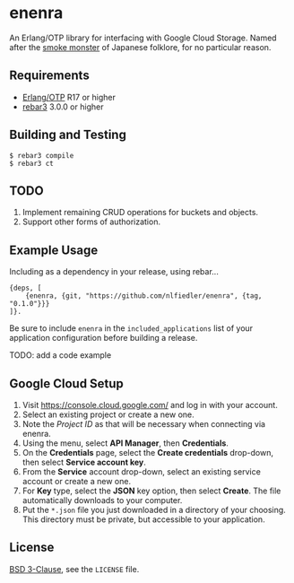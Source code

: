 # enenra

An Erlang/OTP library for interfacing with Google Cloud Storage. Named after the [smoke monster](https://en.wikipedia.org/wiki/Enenra) of Japanese folklore, for no particular reason.

## Requirements

* [Erlang/OTP](http://www.erlang.org) R17 or higher
* [rebar3](https://github.com/erlang/rebar3/) 3.0.0 or higher

## Building and Testing

```
$ rebar3 compile
$ rebar3 ct
```

## TODO

1. Implement remaining CRUD operations for buckets and objects.
1. Support other forms of authorization.

## Example Usage

Including as a dependency in your release, using rebar...

```
{deps, [
    {enenra, {git, "https://github.com/nlfiedler/enenra", {tag, "0.1.0"}}}
]}.
```

Be sure to include `enenra` in the `included_applications` list of your application configuration before building a release.

TODO: add a code example

## Google Cloud Setup

1. Visit https://console.cloud.google.com/ and log in with your account.
1. Select an existing project or create a new one.
1. Note the *Project ID* as that will be necessary when connecting via enenra.
1. Using the menu, select **API Manager**, then **Credentials**.
1. On the **Credentials** page, select the **Create credentials** drop-down, then select **Service account key**.
1. From the **Service** account drop-down, select an existing service account or create a new one.
1. For **Key** type, select the **JSON** key option, then select **Create**. The file automatically downloads to your computer.
1. Put the `*.json` file you just downloaded in a directory of your choosing. This directory must be private, but accessible to your application.

## License

[BSD 3-Clause](https://opensource.org/licenses/BSD-3-Clause), see the `LICENSE` file.
